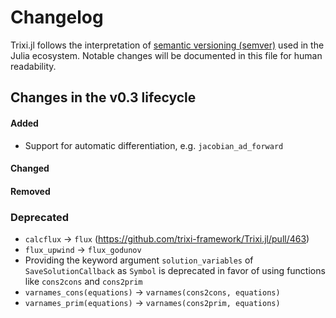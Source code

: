 # Changelog

Trixi.jl follows the interpretation of [semantic versioning (semver)](https://julialang.github.io/Pkg.jl/dev/compatibility/#Version-specifier-format-1)
used in the Julia ecosystem. Notable changes will be documented in this file
for human readability.


## Changes in the v0.3 lifecycle

#### Added

- Support for automatic differentiation, e.g. `jacobian_ad_forward`

#### Changed

#### Removed

### Deprecated

- `calcflux` → `flux` (https://github.com/trixi-framework/Trixi.jl/pull/463)
- `flux_upwind` → `flux_godunov`
- Providing the keyword argument `solution_variables` of `SaveSolutionCallback`
  as `Symbol` is deprecated in favor of using functions like `cons2cons` and
  `cons2prim`
- `varnames_cons(equations)` → `varnames(cons2cons, equations)`
- `varnames_prim(equations)` → `varnames(cons2prim, equations)`
